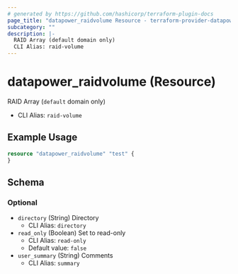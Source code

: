 ```yaml
---
# generated by https://github.com/hashicorp/terraform-plugin-docs
page_title: "datapower_raidvolume Resource - terraform-provider-datapower"
subcategory: ""
description: |-
  RAID Array (default domain only)
  CLI Alias: raid-volume
---
```


# datapower_raidvolume (Resource)

RAID Array (`default` domain only)
  - CLI Alias: `raid-volume`

## Example Usage

```terraform
resource "datapower_raidvolume" "test" {
}
```

<!-- schema generated by tfplugindocs -->
## Schema

### Optional

- `directory` (String) Directory
  - CLI Alias: `directory`
- `read_only` (Boolean) Set to read-only
  - CLI Alias: `read-only`
  - Default value: `false`
- `user_summary` (String) Comments
  - CLI Alias: `summary`
